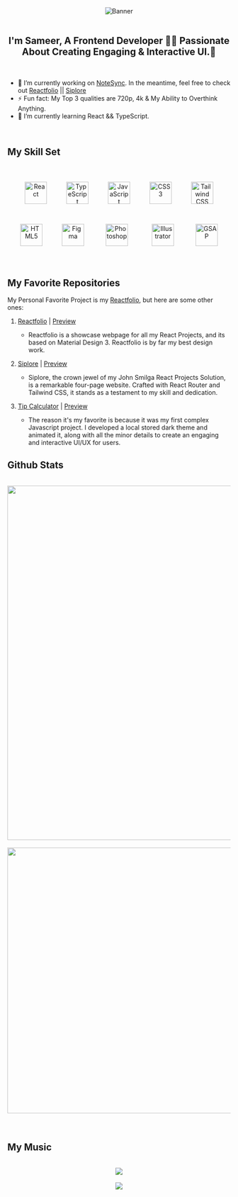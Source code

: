 <div align="center"><img src="https://media2.giphy.com/headers/dhunten/0DvIY8fAjBSg.gif" alt="Banner" margin="0 auto"/></div>
<br/>

## <div align="center">I'm Sameer, A Frontend Developer 👨‍💻 Passionate About Creating Engaging & Interactive UI.🚀</div>

<br/>

- 🔭 I’m currently working on [NoteSync](https://github.com/SameerJS6/NoteSync). In the meantime, feel free to check out [Reactfolio](https://reactfolio-dev.netlify.app/) || [Siplore](https://siplore.netlify.app/)
- ⚡ Fun fact: My Top 3 qualities are 720p, 4k & My Ability to Overthink Anything.
- 🌱 I’m currently learning React && TypeScript.


<br/>

## My Skill Set

<br>

<div align="center">  
<a href="https://reactjs.org/" target="_blank"><img style="margin: 20px" src="https://profilinator.rishav.dev/skills-assets/react-original-wordmark.svg" alt="React" height="50" /></a>  
<a href="https://www.typescriptlang.org/" target="_blank"><img style="margin: 20px" src="https://profilinator.rishav.dev/skills-assets/typescript-original.svg" alt="TypeScript" height="50" /></a>  
<a href="https://www.javascript.com/" target="_blank"><img style="margin: 20px" src="https://profilinator.rishav.dev/skills-assets/javascript-original.svg" alt="JavaScript" height="50" /></a>  
<a href="https://www.w3schools.com/css/" target="_blank"><img style="margin: 20px" src="https://profilinator.rishav.dev/skills-assets/css3-original-wordmark.svg" alt="CSS3" height="50" /></a>  
<a href="https://www.tailwindcss.com/" target="_blank"><img style="margin: 20px" src="https://upload.wikimedia.org/wikipedia/commons/thumb/d/d5/Tailwind_CSS_Logo.svg/600px-Tailwind_CSS_Logo.svg.png?20211001194333" alt="Tailwind CSS" height="50" /></a>  
<a href="https://en.wikipedia.org/wiki/HTML5" target="_blank"><img style="margin: 20px" src="https://profilinator.rishav.dev/skills-assets/html5-original-wordmark.svg" alt="HTML5" height="50" /></a>  
<a href="https://www.figma.com/" target="_blank"><img style="margin: 20px" src="https://profilinator.rishav.dev/skills-assets/figma-icon.svg" alt="Figma" height="50" /></a>  
<a href="https://www.adobe.com/in/products/photoshop.html" target="_blank"><img style="margin: 25px" src="https://www.adobe.com/content/dam/shared/images/product-icons/svg/photoshop.svg" alt="Photoshop" height="50" /></a>  
<a href="https://www.adobe.com/in/products/illustrator.html" target="_blank"><img style="margin: 25px" src="https://www.adobe.com/content/dam/shared/images/product-icons/svg/illustrator.svg" alt="Illustrator" height="50" /></a>  
<a href="https://greensock.com/gsap/" target="_blank"><img style="margin: 20px" src="https://greensock.com/uploads/monthly_2020_03/tweenmax.thumb.png.c849c5b56c6752e3f2276b82ee702625.png" alt="GSAP" height="50" /></a>   
</div>

<br/>

## My Favorite Repositories


My Personal Favorite Project is my [Reactfolio](https://reactfolio-dev.netlify.app/), but here are some other ones:

1. [Reactfolio](https://github.com/SameerJS6/Reactfolio) | [Preview](https://reactfolio-dev.netlify.app/)

   - Reactfolio is a showcase webpage for all my React Projects, and its based on Material Design 3. Reactfolio is by far my best design work.

1. [Siplore](https://github.com/SameerJS6/John-Smilga-React-Solutions/tree/master/15-Siplore) | [Preview](https://siplore.netlify.app/)

   - Siplore, the crown jewel of my John Smilga React Projects Solution, is a remarkable four-page website. Crafted with React Router and Tailwind CSS, it stands as a testament to my skill and dedication.
2. [Tip Calculator](https://github.com/SameerJS6/Tip-Calculator-App) | [Preview](https://tip-calculator-singh.netlify.app/)

   - The reason it's my favorite is because it was my first complex Javascript project. I developed a local stored dark theme and animated it, along with all the minor details to create an engaging and interactive UI/UX for users.


## Github Stats


<br/>
<div align="center">

<img src="https://github-readme-stats.vercel.app/api?username=Sameerjs6&show_icons=true&count_private=true&hide_border=true" align="center" style="width: 800px" />
<br/>
<br/>
<img src="https://github-readme-stats.vercel.app/api/top-langs/?username=Sameerjs6&hide_border=true&layout=compact" align="center" style="width: 600px">


</div>
<br/>

<br/>

## My Music

<br/>
<div align="center"><img src="https://spotify-github-profile.vercel.app/api/view?uid=7c7orvxgd15a1bkpnkuap9frb&cover_image=true&theme=default&show_offline=false&background_color=121212&bar_color=53b14f&bar_color_cover=true" align="center" /></div>

<br/>

<div align="center">
<img src="https://komarev.com/ghpvc/?username=sameerjs6&&style=flat-square" align="center" />
</div>
